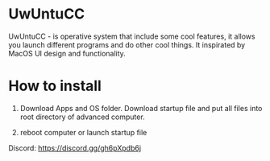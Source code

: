 # UwUntuCC

UwUntuCC - is operative system that include some cool features, it allows you launch different programs and do other cool things. It inspirated by MacOS UI design and functionality. 

# How to install

1. Download Apps and OS folder. Download startup file and put all files into root directory of advanced computer.

2. reboot computer or launch startup file

Discord: https://discord.gg/gh6pXpdb6j